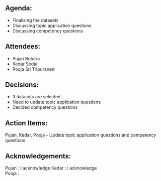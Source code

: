 ## Agenda:

- Finalising the datasets
- Discussing topic application questions
- Discussing competency questions

## Attendees: 

- Pujan Bohara
- Kedar Sedai
- Pooja Sri Tripuraneni

## Decisions:

- 3 datasets are selected
- Need to update topic application questions
- Decided competency questions

## Action Items:

Pujan, Kedar, Pooja - Update topic application questions and competency questions

## Acknowledgements:

Pujan : I acknowledge
Kedar : I acknowledge <br>
Pooja :

